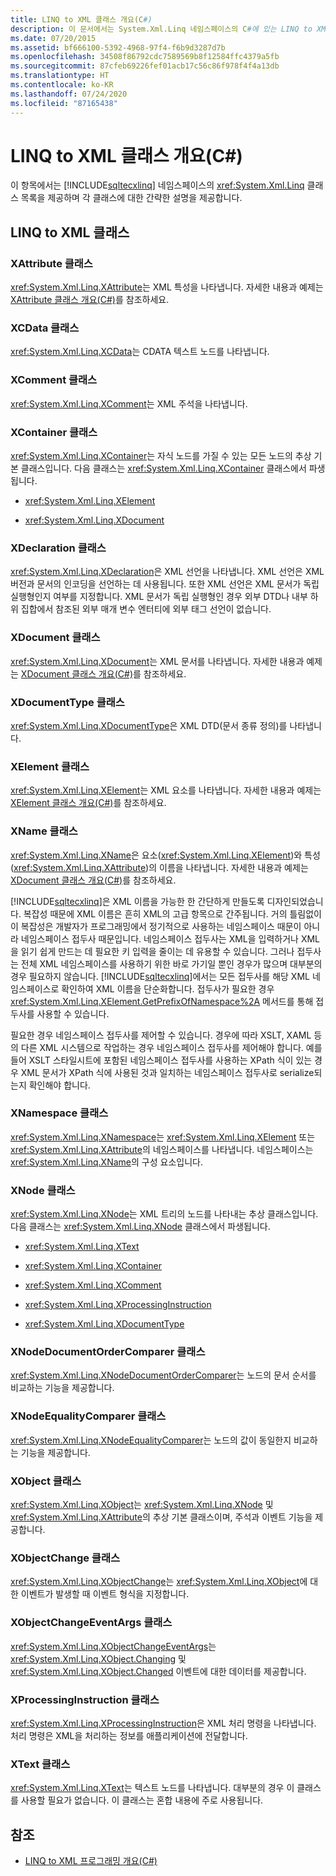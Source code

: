 ```yaml
---
title: LINQ to XML 클래스 개요(C#)
description: 이 문서에서는 System.Xml.Linq 네임스페이스의 C#에 있는 LINQ to XML 클래스와 각 클래스에 대한 간단한 설명을 요약합니다.
ms.date: 07/20/2015
ms.assetid: bf666100-5392-4968-97f4-f6b9d3287d7b
ms.openlocfilehash: 34508f86792cdc7589569b8f12584ffc4379a5fb
ms.sourcegitcommit: 87cfeb69226fef01acb17c56c86f978f4f4a13db
ms.translationtype: HT
ms.contentlocale: ko-KR
ms.lasthandoff: 07/24/2020
ms.locfileid: "87165438"
---
```

# <a name="linq-to-xml-classes-overview-c"></a>LINQ to XML 클래스 개요(C#)
이 항목에서는 [!INCLUDE[sqltecxlinq](~/includes/sqltecxlinq-md.md)] 네임스페이스의 <xref:System.Xml.Linq> 클래스 목록을 제공하며 각 클래스에 대한 간략한 설명을 제공합니다.  
  
## <a name="linq-to-xml-classes"></a>LINQ to XML 클래스  
  
### <a name="xattribute-class"></a>XAttribute 클래스  
 <xref:System.Xml.Linq.XAttribute>는 XML 특성을 나타냅니다. 자세한 내용과 예제는 [XAttribute 클래스 개요(C#)](./xattribute-class-overview.md)를 참조하세요.  
  
### <a name="xcdata-class"></a>XCData 클래스  
 <xref:System.Xml.Linq.XCData>는 CDATA 텍스트 노드를 나타냅니다.  
  
### <a name="xcomment-class"></a>XComment 클래스  
 <xref:System.Xml.Linq.XComment>는 XML 주석을 나타냅니다.  
  
### <a name="xcontainer-class"></a>XContainer 클래스  
 <xref:System.Xml.Linq.XContainer>는 자식 노드를 가질 수 있는 모든 노드의 추상 기본 클래스입니다. 다음 클래스는 <xref:System.Xml.Linq.XContainer> 클래스에서 파생됩니다.  
  
- <xref:System.Xml.Linq.XElement>  
  
- <xref:System.Xml.Linq.XDocument>  
  
### <a name="xdeclaration-class"></a>XDeclaration 클래스  
 <xref:System.Xml.Linq.XDeclaration>은 XML 선언을 나타냅니다. XML 선언은 XML 버전과 문서의 인코딩을 선언하는 데 사용됩니다. 또한 XML 선언은 XML 문서가 독립 실행형인지 여부를 지정합니다. XML 문서가 독립 실행형인 경우 외부 DTD나 내부 하위 집합에서 참조된 외부 매개 변수 엔터티에 외부 태그 선언이 없습니다.  
  
### <a name="xdocument-class"></a>XDocument 클래스  
 <xref:System.Xml.Linq.XDocument>는 XML 문서를 나타냅니다. 자세한 내용과 예제는 [XDocument 클래스 개요(C#)](./xdocument-class-overview.md)를 참조하세요.  
  
### <a name="xdocumenttype-class"></a>XDocumentType 클래스  
 <xref:System.Xml.Linq.XDocumentType>은 XML DTD(문서 종류 정의)를 나타냅니다.  
  
### <a name="xelement-class"></a>XElement 클래스  
 <xref:System.Xml.Linq.XElement>는 XML 요소를 나타냅니다. 자세한 내용과 예제는 [XElement 클래스 개요(C#)](./xelement-class-overview.md)를 참조하세요.  
  
### <a name="xname-class"></a>XName 클래스  
 <xref:System.Xml.Linq.XName>은 요소(<xref:System.Xml.Linq.XElement>)와 특성(<xref:System.Xml.Linq.XAttribute>)의 이름을 나타냅니다. 자세한 내용과 예제는 [XDocument 클래스 개요(C#)](./xdocument-class-overview.md)를 참조하세요.  
  
 [!INCLUDE[sqltecxlinq](~/includes/sqltecxlinq-md.md)]은 XML 이름을 가능한 한 간단하게 만들도록 디자인되었습니다. 복잡성 때문에 XML 이름은 흔히 XML의 고급 항목으로 간주됩니다. 거의 틀림없이 이 복잡성은 개발자가 프로그래밍에서 정기적으로 사용하는 네임스페이스 때문이 아니라 네임스페이스 접두사 때문입니다. 네임스페이스 접두사는 XML을 입력하거나 XML을 읽기 쉽게 만드는 데 필요한 키 입력을 줄이는 데 유용할 수 있습니다. 그러나 접두사는 전체 XML 네임스페이스를 사용하기 위한 바로 가기일 뿐인 경우가 많으며 대부분의 경우 필요하지 않습니다. [!INCLUDE[sqltecxlinq](~/includes/sqltecxlinq-md.md)]에서는 모든 접두사를 해당 XML 네임스페이스로 확인하여 XML 이름을 단순화합니다. 접두사가 필요한 경우 <xref:System.Xml.Linq.XElement.GetPrefixOfNamespace%2A> 메서드를 통해 접두사를 사용할 수 있습니다.  
  
 필요한 경우 네임스페이스 접두사를 제어할 수 있습니다. 경우에 따라 XSLT, XAML 등의 다른 XML 시스템으로 작업하는 경우 네임스페이스 접두사를 제어해야 합니다. 예를 들어 XSLT 스타일시트에 포함된 네임스페이스 접두사를 사용하는 XPath 식이 있는 경우 XML 문서가 XPath 식에 사용된 것과 일치하는 네임스페이스 접두사로 serialize되는지 확인해야 합니다.  
  
### <a name="xnamespace-class"></a>XNamespace 클래스  
 <xref:System.Xml.Linq.XNamespace>는 <xref:System.Xml.Linq.XElement> 또는 <xref:System.Xml.Linq.XAttribute>의 네임스페이스를 나타냅니다. 네임스페이스는 <xref:System.Xml.Linq.XName>의 구성 요소입니다.  
  
### <a name="xnode-class"></a>XNode 클래스  
 <xref:System.Xml.Linq.XNode>는 XML 트리의 노드를 나타내는 추상 클래스입니다. 다음 클래스는 <xref:System.Xml.Linq.XNode> 클래스에서 파생됩니다.  
  
- <xref:System.Xml.Linq.XText>  
  
- <xref:System.Xml.Linq.XContainer>  
  
- <xref:System.Xml.Linq.XComment>  
  
- <xref:System.Xml.Linq.XProcessingInstruction>  
  
- <xref:System.Xml.Linq.XDocumentType>  
  
### <a name="xnodedocumentordercomparer-class"></a>XNodeDocumentOrderComparer 클래스  
 <xref:System.Xml.Linq.XNodeDocumentOrderComparer>는 노드의 문서 순서를 비교하는 기능을 제공합니다.  
  
### <a name="xnodeequalitycomparer-class"></a>XNodeEqualityComparer 클래스  
 <xref:System.Xml.Linq.XNodeEqualityComparer>는 노드의 값이 동일한지 비교하는 기능을 제공합니다.  
  
### <a name="xobject-class"></a>XObject 클래스  
 <xref:System.Xml.Linq.XObject>는 <xref:System.Xml.Linq.XNode> 및 <xref:System.Xml.Linq.XAttribute>의 추상 기본 클래스이며, 주석과 이벤트 기능을 제공합니다.  
  
### <a name="xobjectchange-class"></a>XObjectChange 클래스  
 <xref:System.Xml.Linq.XObjectChange>는 <xref:System.Xml.Linq.XObject>에 대한 이벤트가 발생할 때 이벤트 형식을 지정합니다.  
  
### <a name="xobjectchangeeventargs-class"></a>XObjectChangeEventArgs 클래스  
 <xref:System.Xml.Linq.XObjectChangeEventArgs>는 <xref:System.Xml.Linq.XObject.Changing> 및 <xref:System.Xml.Linq.XObject.Changed> 이벤트에 대한 데이터를 제공합니다.  
  
### <a name="xprocessinginstruction-class"></a>XProcessingInstruction 클래스  
 <xref:System.Xml.Linq.XProcessingInstruction>은 XML 처리 명령을 나타냅니다. 처리 명령은 XML을 처리하는 정보를 애플리케이션에 전달합니다.  
  
### <a name="xtext-class"></a>XText 클래스  
 <xref:System.Xml.Linq.XText>는 텍스트 노드를 나타냅니다. 대부분의 경우 이 클래스를 사용할 필요가 없습니다. 이 클래스는 혼합 내용에 주로 사용됩니다.  
  
## <a name="see-also"></a>참조

- [LINQ to XML 프로그래밍 개요(C#)](./linq-to-xml-overview.md)

